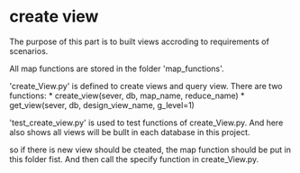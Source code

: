 # create view

The purpose of this part is to built views accroding to requirements of scenarios.

All map functions are stored in the folder 'map_functions'.

'create_View.py' is defined  to create views and query view. There are two functions:
    * create_view(sever, db, map_name, reduce_name)
    * get_view(sever, db, design_view_name, g_level=1)

'test_create_view.py' is used to test functions of  create_View.py. And here also shows all views will be bullt in each database in this project.

so if there is new view should be cteated, the map function should be put in this folder fist.
And then call the specify function in create_View.py.

